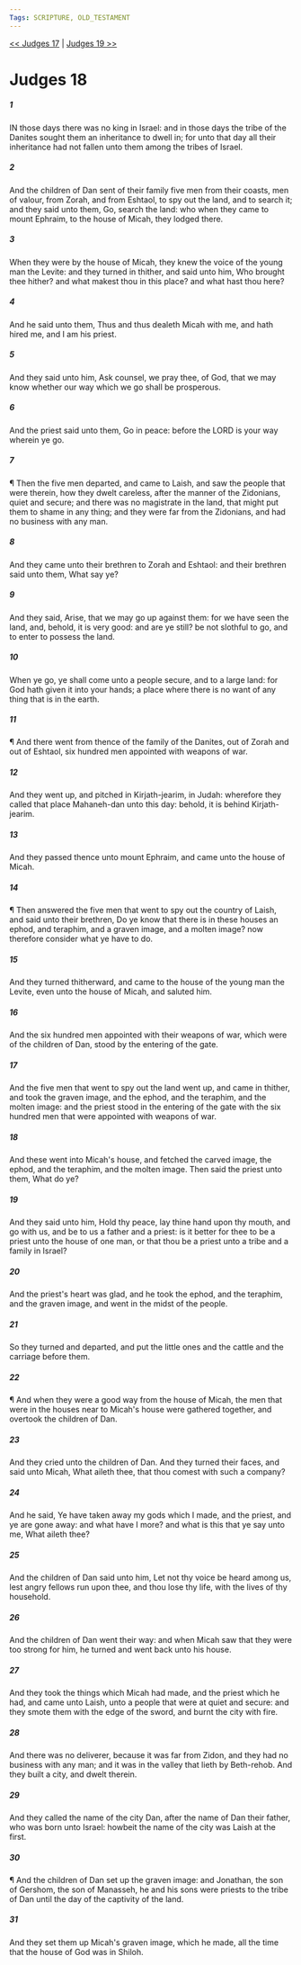 ```yaml
---
Tags: SCRIPTURE, OLD_TESTAMENT
---
```


[<< Judges 17](OLD_TESTAMENT/07_Judges/Judges_17.md) | [Judges 19 >>](OLD_TESTAMENT/07_Judges/Judges_19.md)

# Judges 18

##### 1
 IN those days there was no king in Israel: and in those days the tribe of the Danites sought them an inheritance to dwell in; for unto that day all their inheritance had not fallen unto them among the tribes of Israel.
##### 2
 And the children of Dan sent of their family five men from their coasts, men of valour, from Zorah, and from Eshtaol, to spy out the land, and to search it; and they said unto them, Go, search the land: who when they came to mount Ephraim, to the house of Micah, they lodged there.
##### 3
 When they were by the house of Micah, they knew the voice of the young man the Levite: and they turned in thither, and said unto him, Who brought thee hither?  and what makest thou in this place?  and what hast thou here?
##### 4
 And he said unto them, Thus and thus dealeth Micah with me, and hath hired me, and I am his priest.
##### 5
 And they said unto him, Ask counsel, we pray thee, of God, that we may know whether our way which we go shall be prosperous.
##### 6
 And the priest said unto them, Go in peace: before the LORD is your way wherein ye go.
##### 7
 ¶ Then the five men departed, and came to Laish, and saw the people that were therein, how they dwelt careless, after the manner of the Zidonians, quiet and secure; and there was no magistrate in the land, that might put them to shame in any thing; and they were far from the Zidonians, and had no business with any man.
##### 8
 And they came unto their brethren to Zorah and Eshtaol: and their brethren said unto them, What say ye?
##### 9
 And they said, Arise, that we may go up against them: for we have seen the land, and, behold, it is very good: and are ye still?  be not slothful to go, and to enter to possess the land.
##### 10
 When ye go, ye shall come unto a people secure, and to a large land: for God hath given it into your hands; a place where there is no want of any thing that is in the earth.
##### 11
 ¶ And there went from thence of the family of the Danites, out of Zorah and out of Eshtaol, six hundred men appointed with weapons of war.
##### 12
 And they went up, and pitched in Kirjath-jearim, in Judah: wherefore they called that place Mahaneh-dan unto this day: behold, it is behind Kirjath-jearim.
##### 13
 And they passed thence unto mount Ephraim, and came unto the house of Micah.
##### 14
 ¶ Then answered the five men that went to spy out the country of Laish, and said unto their brethren, Do ye know that there is in these houses an ephod, and teraphim, and a graven image, and a molten image?  now therefore consider what ye have to do.
##### 15
 And they turned thitherward, and came to the house of the young man the Levite, even unto the house of Micah, and saluted him.
##### 16
 And the six hundred men appointed with their weapons of war, which were of the children of Dan, stood by the entering of the gate.
##### 17
 And the five men that went to spy out the land went up, and came in thither, and took the graven image, and the ephod, and the teraphim, and the molten image: and the priest stood in the entering of the gate with the six hundred men that were appointed with weapons of war.
##### 18
 And these went into Micah's house, and fetched the carved image, the ephod, and the teraphim, and the molten image.  Then said the priest unto them, What do ye?
##### 19
 And they said unto him, Hold thy peace, lay thine hand upon thy mouth, and go with us, and be to us a father and a priest: is it better for thee to be a priest unto the house of one man, or that thou be a priest unto a tribe and a family in Israel?
##### 20
 And the priest's heart was glad, and he took the ephod, and the teraphim, and the graven image, and went in the midst of the people.
##### 21
 So they turned and departed, and put the little ones and the cattle and the carriage before them.
##### 22
 ¶ And when they were a good way from the house of Micah, the men that were in the houses near to Micah's house were gathered together, and overtook the children of Dan.
##### 23
 And they cried unto the children of Dan.  And they turned their faces, and said unto Micah, What aileth thee, that thou comest with such a company?
##### 24
 And he said, Ye have taken away my gods which I made, and the priest, and ye are gone away: and what have I more?  and what is this that ye say unto me, What aileth thee?
##### 25
 And the children of Dan said unto him, Let not thy voice be heard among us, lest angry fellows run upon thee, and thou lose thy life, with the lives of thy household.
##### 26
 And the children of Dan went their way: and when Micah saw that they were too strong for him, he turned and went back unto his house.
##### 27
 And they took the things which Micah had made, and the priest which he had, and came unto Laish, unto a people that were at quiet and secure: and they smote them with the edge of the sword, and burnt the city with fire.
##### 28
 And there was no deliverer, because it was far from Zidon, and they had no business with any man; and it was in the valley that lieth by Beth-rehob.  And they built a city, and dwelt therein.
##### 29
 And they called the name of the city Dan, after the name of Dan their father, who was born unto Israel: howbeit the name of the city was Laish at the first.
##### 30
 ¶ And the children of Dan set up the graven image: and Jonathan, the son of Gershom, the son of Manasseh, he and his sons were priests to the tribe of Dan until the day of the captivity of the land.
##### 31
 And they set them up Micah's graven image, which he made, all the time that the house of God was in Shiloh.
